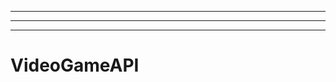 --------------------------------
----------------------------------------------------------------------------------------------------
-------------------------------------------------------
# VideoGameAPI
